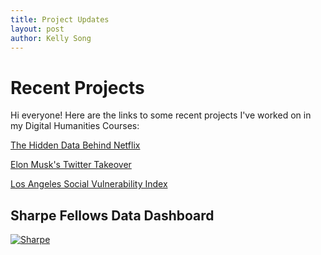 ```yaml
---
title: Project Updates
layout: post
author: Kelly Song
---
```


# Recent Projects


Hi everyone! Here are the links to some recent projects I've worked on in my Digital Humanities Courses:

<a href="https://n3tf7ix.humspace.ucla.edu/">The Hidden Data Behind Netflix</a>

<a href="https://twittertakeoverproj.humspace.ucla.edu">Elon Musk's Twitter Takeover</a>

<a href="https://storymaps.arcgis.com/stories/1085a8b5ae8843319cfd8595050438bc">Los Angeles Social Vulnerability Index</a>


## Sharpe Fellows Data Dashboard

<div class='tableauPlaceholder' id='viz1684267899283' style='position: relative'><noscript><a href='#'><img alt='Sharpe ' src='https:&#47;&#47;public.tableau.com&#47;static&#47;images&#47;SH&#47;SHARPEFELLOWSDATADASHBOARD&#47;Sharpe&#47;1_rss.png' style='border: none' /></a></noscript><object class='tableauViz'  style='display:none;'><param name='host_url' value='https%3A%2F%2Fpublic.tableau.com%2F' /> <param name='embed_code_version' value='3' /> <param name='site_root' value='' /><param name='name' value='SHARPEFELLOWSDATADASHBOARD&#47;Sharpe' /><param name='tabs' value='no' /><param name='toolbar' value='yes' /><param name='static_image' value='https:&#47;&#47;public.tableau.com&#47;static&#47;images&#47;SH&#47;SHARPEFELLOWSDATADASHBOARD&#47;Sharpe&#47;1.png' /> <param name='animate_transition' value='yes' /><param name='display_static_image' value='yes' /><param name='display_spinner' value='yes' /><param name='display_overlay' value='yes' /><param name='display_count' value='yes' /><param name='language' value='en-US' /></object></div>                <script type='text/javascript'>                    var divElement = document.getElementById('viz1684267899283');                    var vizElement = divElement.getElementsByTagName('object')[0];                    vizElement.style.width='1200px';vizElement.style.height='827px';                    var scriptElement = document.createElement('script');                    scriptElement.src = 'https://public.tableau.com/javascripts/api/viz_v1.js';                    vizElement.parentNode.insertBefore(scriptElement, vizElement);                </script>
